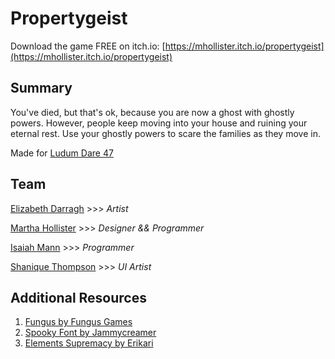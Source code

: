 # Propertygeist
Download the game FREE on itch.io: [https://mhollister.itch.io/propertygeist](https://mhollister.itch.io/propertygeist)

## Summary
You've died, but that's ok, because you are now a ghost with ghostly powers. However, people keep moving into your house and ruining your eternal rest. Use your ghostly powers to scare the families as they move in.

Made for [Ludum Dare 47](https://ldjam.com/events/ludum-dare/47)  

## Team
[Elizabeth Darragh](https://www.instagram.com/elsewence) >>> _Artist_

[Martha Hollister](https://twitter.com/Martha_H) >>> _Designer && Programmer_

[Isaiah Mann](https://isaiahmann.com) >>> _Programmer_

[Shanique Thompson](https://shani-t8.itch.io) >>> _UI Artist_

## Additional Resources
1. [Fungus by Fungus Games](https://fungusgames.com)
1. [Spooky Font by Jammycreamer](https://www.fontspace.com/spooky-font-f30485)
1. [Elements Supremacy by Erikari](https://erikari.itch.io/elements-supremacy-assets)
